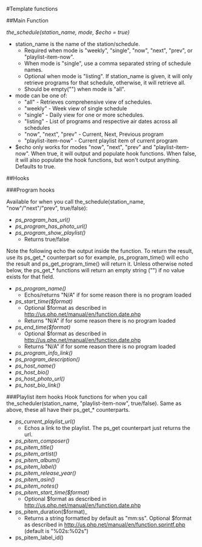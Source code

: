 #Template functions

##Main Function

*the_schedule(station_name, mode, $echo = true)*

* station_name is the name of the station/schedule.
    - Required when mode is "weekly", "single", "now", "next", "prev", or "playlist-item-now".
    - When mode is "single", use a comma separated string of schedule names.
    - Optional when mode is "listing". If station_name is given, it will only retrieve programs for that schedule, otherwise, it will retrieve all.
    - Should be empty("") when mode is "all".
* mode can be one of:
    - "all" - Retrieves comprehensive view of schedules.
    - "weekly" - Week view of single schedule
    - "single" - Daily view for one or more schedules.
    - "listing" - List of programs and respective air dates across all schedules
    - "now", "next", "prev" - Current, Next, Previous program
    - "playlist-item-now" - Current playlist item of current program
* $echo only works for modes "now", "next", "prev" and "playlist-item-now". When true, it will output and populate hook functions. When false, it will also populate the hook functions, but won't output anything. Defaults to true.

##Hooks

###Program hooks

Available for when you call the_schedule(station_name, "now"/"next"/"prev", true/false):

* *ps_program_has_url()*
* *ps_program_has_photo_url()*
* *ps_program_show_playlist()*
    * Returns true/false

Note the following echo the output inside the function. To return the result, use its ps\_get\_\* counterpart so for example, ps\_program\_time() will echo the result and ps\_get\_program\_time() will return it. Unless otherwise noted below, the ps\_get\_\* functions will return an empty string ("") if no value exists for that field.

* *ps_program_name()*
    * Echos/returns "N/A" if for some reason there is no program loaded
* *ps_start_time($format)*
    * Optional $format as described in http://us.php.net/manual/en/function.date.php
    * Returns "N/A" if for some reason there is no program loaded
* *ps_end_time($format)*
    * Optional $format as described in http://us.php.net/manual/en/function.date.php
    * Returns "N/A" if for some reason there is no program loaded
* *ps_program_info_link()*
* *ps_program_description()*
* *ps_host_name()*
* *ps_host_bio()*
* *ps_host_photo_url()*
* *ps_host_bio_link()*

###Playlist item hooks
Hook functions for when you call the\_scheduler(station\_name, "playlist-item-now", true/false). Same as above, these all have their ps\_get\_\* counterparts.

* _ps_current_playlist_url()_
    * Echos a link to the playlist. The ps\_get counterpart just returns the url.
* _ps_pitem_composer()_
* _ps_pitem_title()_
* _ps_pitem_artist()_
* _ps_pitem_album()_
* _ps_pitem_label()_
* _ps_pitem_release_year()_
* _ps_pitem_asin()_
* _ps_pitem_notes()_
* _ps_pitem_start_time($format)_
    * Optional $format as described in http://us.php.net/manual/en/function.date.php
* ps_pitem_duration($format)_
    * Returns a string formatted by default as "mm:ss". Optional $format as described in http://us.php.net/manual/en/function.sprintf.php (default is "%02s:%02s")
* ps_pitem_label_id()